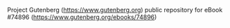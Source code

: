 Project Gutenberg (https://www.gutenberg.org) public repository for
eBook #74896 (https://www.gutenberg.org/ebooks/74896)
